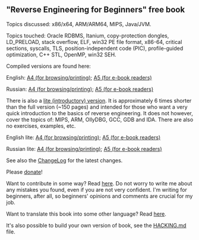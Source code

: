 "Reverse Engineering for Beginners" free book
---------------------------------------------

Topics discussed: x86/x64, ARM/ARM64, MIPS, Java/JVM.

Topics touched: Oracle RDBMS, Itanium, copy-protection dongles, LD_PRELOAD,
stack overflow, ELF, win32 PE file format, x86-64, critical sections, syscalls, 
TLS, position-independent code (PIC), profile-guided optimization, C++ STL, OpenMP, win32 SEH.

Compiled versions are found here:

English: 
[A4 (for browsing/printing)](http://beginners.re/Reverse_Engineering_for_Beginners-en.pdf);
[A5 (for e-book readers)](http://beginners.re/Reverse_Engineering_for_Beginners-en-A5.pdf)

Russian:
[A4 (for browsing/printing)](http://beginners.re/Reverse_Engineering_for_Beginners-ru.pdf);
[A5 (for e-book readers)](http://beginners.re/Reverse_Engineering_for_Beginners-ru-A5.pdf)

There is also a [lite (introductory) version](http://beginners.re/#lite).
It is approximately 6 times shorter than the full version (~150 pages) and intended for those 
who want a very quick introduction to the basics of reverse engineering.
It does not however, cover the topics of: MIPS, ARM, OllyDBG, GCC, GDB and IDA. There are also no exercises, examples, etc.

English lite: 
[A4 (for browsing/printing)](http://beginners.re/Reverse_Engineering_for_Beginners-en-lite.pdf);
[A5 (for e-book readers)](http://beginners.re/Reverse_Engineering_for_Beginners-en-A5-lite.pdf)

Russian lite:
[A4 (for browsing/printing)](http://beginners.re/Reverse_Engineering_for_Beginners-ru-lite.pdf);
[A5 (for e-book readers)](http://beginners.re/Reverse_Engineering_for_Beginners-ru-A5-lite.pdf)

See also the [ChangeLog](https://github.com/dennis714/RE-for-beginners/blob/master/ChangeLog) for the latest changes.

Please [donate](http://beginners.re/donate.html)!

Want to contribute in some way? Read [here](https://github.com/dennis714/RE-for-beginners/blob/master/CONTRIBUTING.md).
Do not worry to write me about any mistakes you found, even if you are not very confident.
I'm writing for beginners, after all, so beginners' opinions and comments are crucial for my job.

Want to translate this book into some other language? Read [here](https://github.com/dennis714/RE-for-beginners/blob/master/Translation.md).

It's also possible to build your own version of book, see the [HACKING.md](https://github.com/dennis714/RE-for-beginners/blob/master/HACKING.md) file.
